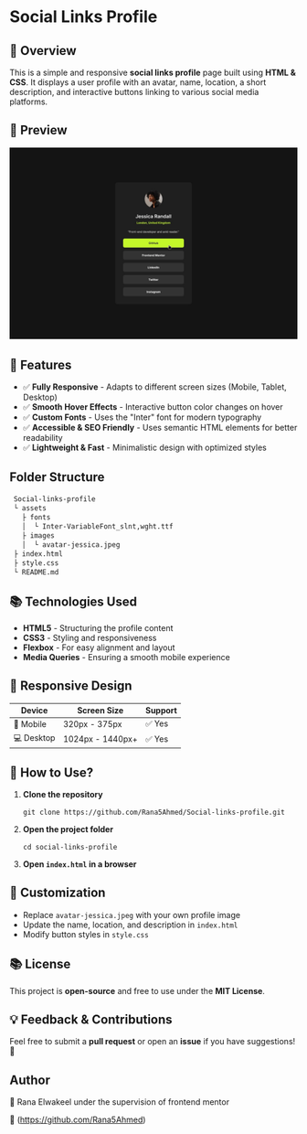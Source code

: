 # Social Links Profile

## 📌 Overview
This is a simple and responsive **social links profile** page built using **HTML & CSS**. It displays a user profile with an avatar, name, location, a short description, and interactive buttons linking to various social media platforms.

## 👤 Preview
![Project Screenshot](assets/images/preview.jpg)

## 🚀 Features
- ✅ **Fully Responsive** - Adapts to different screen sizes (Mobile, Tablet, Desktop)
- ✅ **Smooth Hover Effects** - Interactive button color changes on hover
- ✅ **Custom Fonts** - Uses the "Inter" font for modern typography
- ✅ **Accessible & SEO Friendly** - Uses semantic HTML elements for better readability
- ✅ **Lightweight & Fast** - Minimalistic design with optimized styles

##  Folder Structure
```
 Social-links-profile
 └ assets
   ├ fonts
   │  └ Inter-VariableFont_slnt,wght.ttf
   ├ images
   │  └ avatar-jessica.jpeg
 ├ index.html
 ├ style.css
 └ README.md
```

## 📚 Technologies Used
- **HTML5** - Structuring the profile content
- **CSS3** - Styling and responsiveness
- **Flexbox** - For easy alignment and layout
- **Media Queries** - Ensuring a smooth mobile experience


## 📱 Responsive Design
| Device | Screen Size | Support |
|--------|------------|---------|
| 📱 Mobile | 320px - 375px | ✅ Yes |
| 💻 Desktop | 1024px - 1440px+ | ✅ Yes |

## 📌 How to Use?
1. **Clone the repository**
   ```
   git clone https://github.com/Rana5Ahmed/Social-links-profile.git
   ```
2. **Open the project folder**
   ```
   cd social-links-profile
   ```
3. **Open `index.html` in a browser**

## 🔧 Customization
- Replace `avatar-jessica.jpeg` with your own profile image
- Update the name, location, and description in `index.html`
- Modify button styles in `style.css`

## 📚 License
This project is **open-source** and free to use under the **MIT License**.

## 💡 Feedback & Contributions
Feel free to submit a **pull request** or open an **issue** if you have suggestions! 🚀

## Author
👤 Rana Elwakeel under the supervision of frontend mentor

🔗 (https://github.com/Rana5Ahmed)
